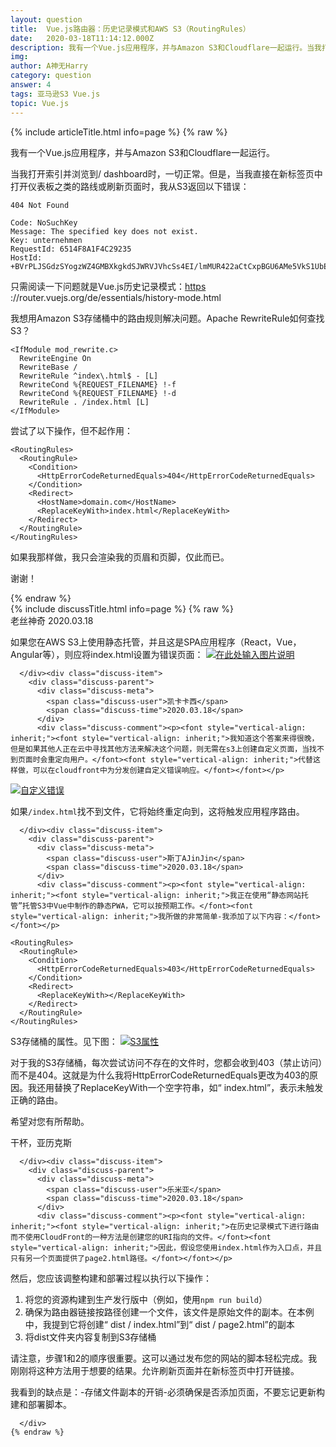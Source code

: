 ```yaml
---
layout: question
title:  Vue.js路由器：历史记录模式和AWS S3（RoutingRules）
date:   2020-03-18T11:14:12.000Z
description: 我有一个Vue.js应用程序，并与Amazon S3和Cloudflare一起运行。当我打开索引并浏览到/ dashboard时，一切正常。但是，当我...
img: 
author: A神无Harry
category: question
answer: 4
tags: 亚马逊S3 Vue.js
topic: Vue.js
---
```

<div class="article-root">
  <div class="article">
    {% include articleTitle.html info=page %}
    {% raw %}
    <div class="article-content"><p><font style="vertical-align: inherit;"><font style="vertical-align: inherit;">我有一个Vue.js应用程序，并与Amazon S3和Cloudflare一起运行。</font></font></p>

<p><font style="vertical-align: inherit;"><font style="vertical-align: inherit;">当我打开索引并浏览到/ dashboard时，一切正常。</font><font style="vertical-align: inherit;">但是，当我直接在新标签页中打开仪表板之类的路线或刷新页面时，我从S3返回以下错误：</font></font></p>

<pre><code>404 Not Found<font></font>
<font></font>
Code: NoSuchKey<font></font>
Message: The specified key does not exist.<font></font>
Key: unternehmen<font></font>
RequestId: 6514F8A1F4C29235<font></font>
HostId: +BVrPLJSGdzSYogzWZ4GMBXkgkdSJWRVJVhcSs4EI/lmMUR422aCtCxpBGU6AMe5VkS1UbEn/Lc=<font></font>
</code></pre>

<p><font style="vertical-align: inherit;"><font style="vertical-align: inherit;">只需阅读一下问题就是Vue.js历史记录模式：</font><a href="https://router.vuejs.org/de/essentials/history-mode.html" rel="noreferrer"><font style="vertical-align: inherit;">https</font></a><font style="vertical-align: inherit;"> ://router.vuejs.org/de/essentials/history-mode.html</font></font><a href="https://router.vuejs.org/de/essentials/history-mode.html" rel="noreferrer"><font style="vertical-align: inherit;"></font></a></p>

<p><font style="vertical-align: inherit;"><font style="vertical-align: inherit;">我想用Amazon S3存储桶中的路由规则解决问题。</font><font style="vertical-align: inherit;">Apache RewriteRule如何查找S3？</font></font></p>

<pre><code>&lt;IfModule mod_rewrite.c&gt;<font></font>
  RewriteEngine On<font></font>
  RewriteBase /<font></font>
  RewriteRule ^index\.html$ - [L]<font></font>
  RewriteCond %{REQUEST_FILENAME} !-f<font></font>
  RewriteCond %{REQUEST_FILENAME} !-d<font></font>
  RewriteRule . /index.html [L]<font></font>
&lt;/IfModule&gt;<font></font>
</code></pre>

<p><font style="vertical-align: inherit;"><font style="vertical-align: inherit;">尝试了以下操作，但不起作用：</font></font></p>

<pre><code>&lt;RoutingRules&gt;<font></font>
  &lt;RoutingRule&gt;<font></font>
    &lt;Condition&gt;<font></font>
      &lt;HttpErrorCodeReturnedEquals&gt;404&lt;/HttpErrorCodeReturnedEquals&gt;<font></font>
    &lt;/Condition&gt;<font></font>
    &lt;Redirect&gt;<font></font>
      &lt;HostName&gt;domain.com&lt;/HostName&gt;<font></font>
      &lt;ReplaceKeyWith&gt;index.html&lt;/ReplaceKeyWith&gt;<font></font>
    &lt;/Redirect&gt;<font></font>
  &lt;/RoutingRule&gt;<font></font>
&lt;/RoutingRules&gt;<font></font>
</code></pre>

<p><font style="vertical-align: inherit;"><font style="vertical-align: inherit;">如果我那样做，我只会渲染我的页眉和页脚，仅此而已。</font></font></p>

<p><font style="vertical-align: inherit;"><font style="vertical-align: inherit;">谢谢！</font></font></p></div>
    {% endraw %}
  </div>

  <div class="discuss-wrapper">
    {% include discussTitle.html info=page %}
    {% raw %}
    <div class="discuss-item">
        <div class="discuss-parent">
          <div class="discuss-meta">
            <span class="discuss-user">老丝神奇</span>
            <span class="discuss-time">2020.03.18</span>
          </div>
          <div class="discuss-comment"><p><font style="vertical-align: inherit;"><font style="vertical-align: inherit;">如果您在AWS S3上使用静态托管，并且这是SPA应用程序（React，Vue，Angular等），则应将index.html设置为错误页面：
</font></font><a href="https://i.stack.imgur.com/A9Zhs.png" rel="nofollow noreferrer"><img src="https://i.stack.imgur.com/A9Zhs.png" alt="在此处输入图片说明"></a></p></div>
        </div>
        
      </div><div class="discuss-item">
        <div class="discuss-parent">
          <div class="discuss-meta">
            <span class="discuss-user">凯卡卡西</span>
            <span class="discuss-time">2020.03.18</span>
          </div>
          <div class="discuss-comment"><p><font style="vertical-align: inherit;"><font style="vertical-align: inherit;">我知道这个答案来得很晚，但是如果其他人正在云中寻找其他方法来解决这个问题，则无需在s3上创建自定义页面，当找不到页面时会重定向用户。</font><font style="vertical-align: inherit;">代替这样做，可以在cloudfront中为分发创建自定义错误响应。</font></font></p>

<p><a href="https://i.stack.imgur.com/8l6Be.png" rel="noreferrer"><img src="https://i.stack.imgur.com/8l6Be.png" alt="自定义错误"></a></p>

<p><font style="vertical-align: inherit;"><font style="vertical-align: inherit;">如果</font></font><code>/index.html</code><font style="vertical-align: inherit;"><font style="vertical-align: inherit;">找不到文件，</font><font style="vertical-align: inherit;">它将始终重定向到</font><font style="vertical-align: inherit;">，</font><font style="vertical-align: inherit;">这将</font><font style="vertical-align: inherit;">触发应用程序路由。</font></font></p></div>
        </div>
        
      </div><div class="discuss-item">
        <div class="discuss-parent">
          <div class="discuss-meta">
            <span class="discuss-user">斯丁AJinJin</span>
            <span class="discuss-time">2020.03.18</span>
          </div>
          <div class="discuss-comment"><p><font style="vertical-align: inherit;"><font style="vertical-align: inherit;">我正在使用“静态网站托管”托管S3中Vue中制作的静态PWA，它可以按预期工作。</font><font style="vertical-align: inherit;">我所做的非常简单-我添加了以下内容：</font></font></p>

<pre><code>&lt;RoutingRules&gt;<font></font>
  &lt;RoutingRule&gt;<font></font>
    &lt;Condition&gt;<font></font>
      &lt;HttpErrorCodeReturnedEquals&gt;403&lt;/HttpErrorCodeReturnedEquals&gt;<font></font>
    &lt;/Condition&gt;<font></font>
    &lt;Redirect&gt;<font></font>
      &lt;ReplaceKeyWith&gt;&lt;/ReplaceKeyWith&gt;<font></font>
    &lt;/Redirect&gt;<font></font>
  &lt;/RoutingRule&gt;<font></font>
&lt;/RoutingRules&gt;<font></font>
</code></pre>

<p><font style="vertical-align: inherit;"><font style="vertical-align: inherit;">S3存储桶的属性。</font><font style="vertical-align: inherit;">见下图：
</font></font><a href="https://i.stack.imgur.com/P8GqK.png" rel="nofollow noreferrer"><img src="https://i.stack.imgur.com/P8GqK.png" alt="S3属性"></a></p>

<p><font style="vertical-align: inherit;"><font style="vertical-align: inherit;">对于我的S3存储桶，每次尝试访问不存在的文件时，您都会收到403（禁止访问）而不是404。这就是为什么我将HttpErrorCodeReturnedEquals更改为403的原因。我还用替换了ReplaceKeyWith一个空字符串，如“ index.html”，表示未触发正确的路由。</font></font></p>

<p><font style="vertical-align: inherit;"><font style="vertical-align: inherit;">希望对您有所帮助。</font></font></p>

<p><font style="vertical-align: inherit;"><font style="vertical-align: inherit;">干杯，亚历克斯</font></font></p></div>
        </div>
        
      </div><div class="discuss-item">
        <div class="discuss-parent">
          <div class="discuss-meta">
            <span class="discuss-user">乐米亚</span>
            <span class="discuss-time">2020.03.18</span>
          </div>
          <div class="discuss-comment"><p><font style="vertical-align: inherit;"><font style="vertical-align: inherit;">在历史记录模式下进行路由而不使用CloudFront的一种方法是创建您的URI指向的文件。</font><font style="vertical-align: inherit;">因此，假设您使用index.html作为入口点，并且只有另一个页面提供了page2.html路径。</font></font></p>

<p><font style="vertical-align: inherit;"><font style="vertical-align: inherit;">然后，您应该调整构建和部署过程以执行以下操作：</font></font></p>

<ol>
<li><font style="vertical-align: inherit;"><font style="vertical-align: inherit;">将您的资源构建到生产发行版中（例如，使用</font></font><code>npm run build</code><font style="vertical-align: inherit;"><font style="vertical-align: inherit;">）</font></font></li>
<li><font style="vertical-align: inherit;"><font style="vertical-align: inherit;">确保为路由器链接按路径创建一个文件，该文件是原始文件的副本。</font><font style="vertical-align: inherit;">在本例中，我提到它将创建“ dist / index.html”到“ dist / page2.html”的副本</font></font></li>
<li><font style="vertical-align: inherit;"><font style="vertical-align: inherit;">将dist文件夹内容复制到S3存储桶</font></font></li>
</ol>

<p><font style="vertical-align: inherit;"><font style="vertical-align: inherit;">请注意，步骤1和2的顺序很重要。</font><font style="vertical-align: inherit;">这可以通过发布您的网站的脚本轻松完成。</font><font style="vertical-align: inherit;">我刚刚将这种方法用于想要的结果。</font><font style="vertical-align: inherit;">允许刷新页面并在新标签页中打开链接。</font></font></p>

<p><font style="vertical-align: inherit;"><font style="vertical-align: inherit;">我看到的缺点是：-存储文件副本的开销-必须确保是否添加页面，不要忘记更新构建和部署脚本。</font></font></p></div>
        </div>
        
      </div>
    {% endraw %}
  </div>
<div>
